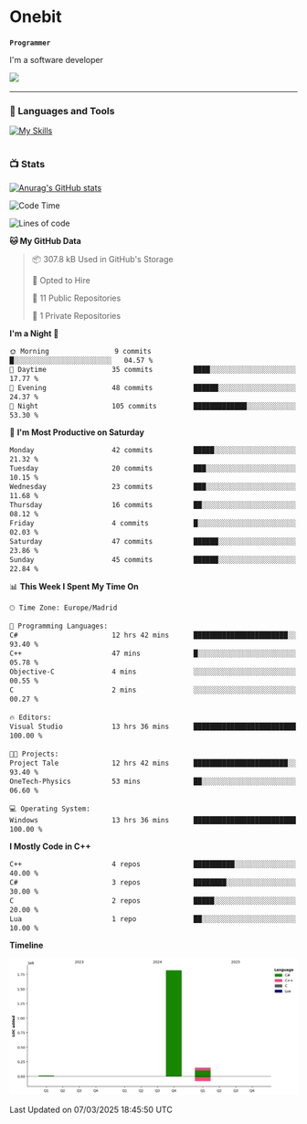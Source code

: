 # Onebit

**`Programmer`**

I'm a software developer

   ![](https://komarev.com/ghpvc/?username=onebit5&color=blueviolet)

---

### 🧰 Languages and Tools

[![My Skills](https://skillicons.dev/icons?i=cpp,c,cs,java,lua,unity,git,linux,github,discord,vscode,visualstudio)](https://skillicons.dev)
<br />

#

### 📺 Stats
[![Anurag's GitHub stats](https://github-readme-stats.vercel.app/api?username=onebit5&show_icons=true&theme=radical)](https://github.com/anuraghazra/github-readme-stats)                
<!--START_SECTION:waka-->
![Code Time](http://img.shields.io/badge/Code%20Time-129%20hrs%2043%20mins-blue)

![Lines of code](https://img.shields.io/badge/From%20Hello%20World%20I%27ve%20Written-2.0%20million%20lines%20of%20code-blue)

**🐱 My GitHub Data** 

> 📦 307.8 kB Used in GitHub's Storage 
 > 
> 💼 Opted to Hire
 > 
> 📜 11 Public Repositories 
 > 
> 🔑 1 Private Repositories 
 > 
**I'm a Night 🦉** 

```text
🌞 Morning                9 commits           █░░░░░░░░░░░░░░░░░░░░░░░░   04.57 % 
🌆 Daytime                35 commits          ████░░░░░░░░░░░░░░░░░░░░░   17.77 % 
🌃 Evening                48 commits          ██████░░░░░░░░░░░░░░░░░░░   24.37 % 
🌙 Night                  105 commits         █████████████░░░░░░░░░░░░   53.30 % 
```
📅 **I'm Most Productive on Saturday** 

```text
Monday                   42 commits          █████░░░░░░░░░░░░░░░░░░░░   21.32 % 
Tuesday                  20 commits          ███░░░░░░░░░░░░░░░░░░░░░░   10.15 % 
Wednesday                23 commits          ███░░░░░░░░░░░░░░░░░░░░░░   11.68 % 
Thursday                 16 commits          ██░░░░░░░░░░░░░░░░░░░░░░░   08.12 % 
Friday                   4 commits           █░░░░░░░░░░░░░░░░░░░░░░░░   02.03 % 
Saturday                 47 commits          ██████░░░░░░░░░░░░░░░░░░░   23.86 % 
Sunday                   45 commits          ██████░░░░░░░░░░░░░░░░░░░   22.84 % 
```


📊 **This Week I Spent My Time On** 

```text
🕑︎ Time Zone: Europe/Madrid

💬 Programming Languages: 
C#                       12 hrs 42 mins      ███████████████████████░░   93.40 % 
C++                      47 mins             █░░░░░░░░░░░░░░░░░░░░░░░░   05.78 % 
Objective-C              4 mins              ░░░░░░░░░░░░░░░░░░░░░░░░░   00.55 % 
C                        2 mins              ░░░░░░░░░░░░░░░░░░░░░░░░░   00.27 % 

🔥 Editors: 
Visual Studio            13 hrs 36 mins      █████████████████████████   100.00 % 

🐱‍💻 Projects: 
Project Tale             12 hrs 42 mins      ███████████████████████░░   93.40 % 
OneTech-Physics          53 mins             ██░░░░░░░░░░░░░░░░░░░░░░░   06.60 % 

💻 Operating System: 
Windows                  13 hrs 36 mins      █████████████████████████   100.00 % 
```

**I Mostly Code in C++** 

```text
C++                      4 repos             ██████████░░░░░░░░░░░░░░░   40.00 % 
C#                       3 repos             ████████░░░░░░░░░░░░░░░░░   30.00 % 
C                        2 repos             █████░░░░░░░░░░░░░░░░░░░░   20.00 % 
Lua                      1 repo              ██░░░░░░░░░░░░░░░░░░░░░░░   10.00 % 
```



**Timeline**

![Lines of Code chart](https://raw.githubusercontent.com/Onebit5/Onebit5/main/assets/bar_graph.png)


 Last Updated on 07/03/2025 18:45:50 UTC
<!--END_SECTION:waka-->
